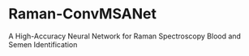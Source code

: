 # Raman-ConvMSANet
A High-Accuracy Neural Network for Raman Spectroscopy Blood and Semen Identification
